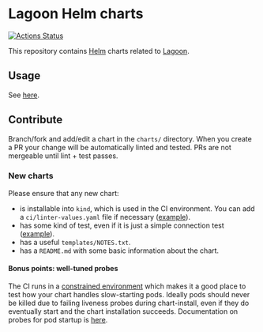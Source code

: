 # Lagoon Helm charts

[![Actions Status](https://github.com/uselagoon/lagoon-charts/workflows/Release%20Charts/badge.svg)](https://github.com/uselagoon/lagoon-charts/actions)

This repository contains [Helm](https://helm.sh/) charts related to [Lagoon](https://github.com/amazeeio/lagoon/).

## Usage

See [here](https://uselagoon.github.io/lagoon-charts/).

## Contribute

Branch/fork and add/edit a chart in the `charts/` directory.
When you create a PR your change will be automatically linted and tested.
PRs are not mergeable until lint + test passes.

### New charts

Please ensure that any new chart:

* is installable into `kind`, which is used in the CI environment.
  You can add a `ci/linter-values.yaml` file if necessary ([example](https://github.com/uselagoon/lagoon-charts/blob/master/charts/lagoon-logging/ci/linter-values.yaml)).
* has some kind of test, even if it is just a simple connection test ([example](https://github.com/uselagoon/lagoon-charts/blob/master/charts/lagoon-logging/templates/tests/test-connection.yaml)).
* has a useful `templates/NOTES.txt`.
* has a `README.md` with some basic information about the chart.

#### Bonus points: well-tuned probes

The CI runs in a [constrained environment](https://docs.github.com/en/actions/reference/virtual-environments-for-github-hosted-runners#supported-runners-and-hardware-resources) which makes it a good place to test how your chart handles slow-starting pods.
Ideally pods should never be killed due to failing liveness probes during chart-install, even if they do eventually start and the chart installation succeeds.
Documentation on probes for pod startup is [here](https://kubernetes.io/docs/concepts/workloads/pods/pod-lifecycle/#container-probes).
